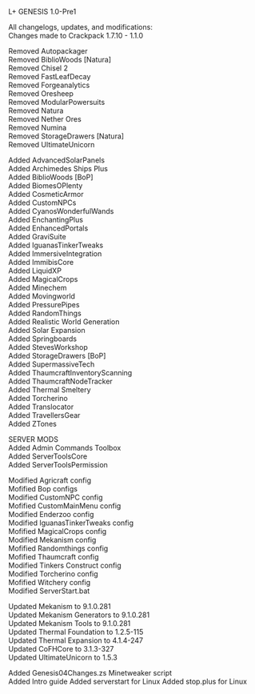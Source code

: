 L+ GENESIS 1.0-Pre1

All changelogs, updates, and modifications:  
Changes made to Crackpack 1.7.10 - 1.1.0

Removed Autopackager  
Removed BiblioWoods [Natura]  
Removed Chisel 2  
Removed FastLeafDecay  
Removed Forgeanalytics  
Removed Oresheep  
Removed ModularPowersuits  
Removed Natura  
Removed Nether Ores  
Removed Numina  
Removed StorageDrawers [Natura]  
Removed UltimateUnicorn  

Added AdvancedSolarPanels  
Added Archimedes Ships Plus  
Added BiblioWoods [BoP]  
Added BiomesOPlenty  
Added CosmeticArmor  
Added CustomNPCs  
Added CyanosWonderfulWands  
Added EnchantingPlus  
Added EnhancedPortals  
Added GraviSuite  
Added IguanasTinkerTweaks  
Added ImmersiveIntegration  
Added ImmibisCore  
Added LiquidXP  
Added MagicalCrops  
Added Minechem  
Added Movingworld  
Added PressurePipes  
Added RandomThings  
Added Realistic World Generation  
Added Solar Expansion  
Added Springboards  
Added StevesWorkshop  
Added StorageDrawers [BoP]  
Added SupermassiveTech  
Added ThaumcraftInventoryScanning  
Added ThaumcraftNodeTracker  
Added Thermal Smeltery  
Added Torcherino  
Added Translocator  
Added TravellersGear  
Added ZTones  

SERVER MODS  
Added Admin Commands Toolbox  
Added ServerToolsCore  
Added ServerToolsPermission  

Modified Agricraft config  
Mofified Bop configs  
Modified CustomNPC config  
Mofified CustomMainMenu config  
Modified Enderzoo config  
Modified IguanasTinkerTweaks config  
Mofified MagicalCrops config  
Modified Mekanism config  
Mofified Randomthings config  
Mofified Thaumcraft config  
Modified Tinkers Construct config  
Modified Torcherino config  
Mofified Witchery config  
Modified ServerStart.bat

Updated Mekanism to 9.1.0.281  
Updated Mekanism Generators to 9.1.0.281  
Updated Mekanism Tools to 9.1.0.281  
Updated Thermal Foundation to 1.2.5-115  
Updated Thermal Expansion to 4.1.4-247  
Updated CoFHCore to 3.1.3-327  
Updated UltimateUnicorn to 1.5.3  

Added Genesis04Changes.zs Minetweaker script  
Added Intro guide
Added serverstart for Linux
Added stop.plus for Linux